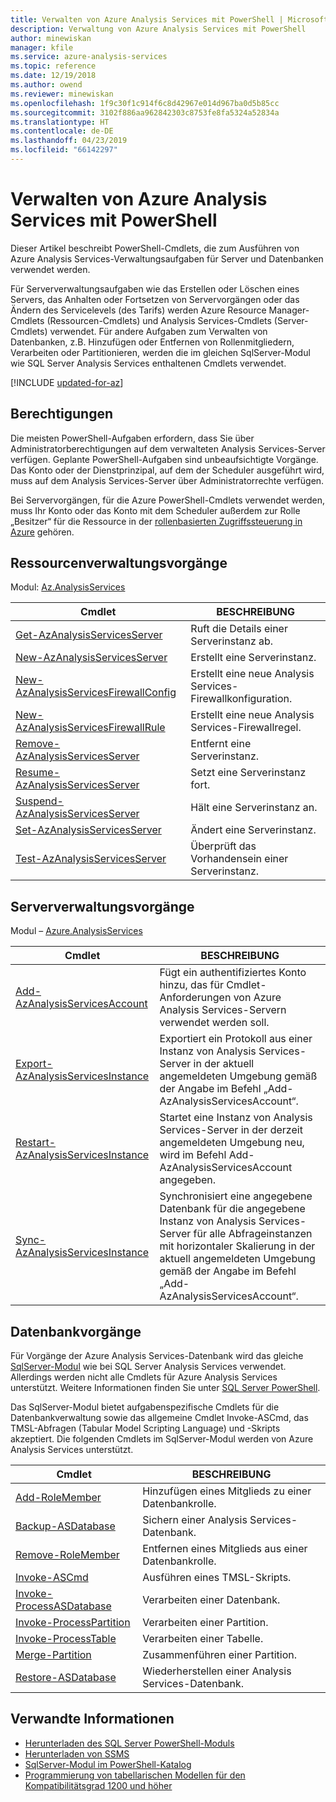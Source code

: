 ```yaml
---
title: Verwalten von Azure Analysis Services mit PowerShell | Microsoft-Dokumentation
description: Verwaltung von Azure Analysis Services mit PowerShell
author: minewiskan
manager: kfile
ms.service: azure-analysis-services
ms.topic: reference
ms.date: 12/19/2018
ms.author: owend
ms.reviewer: minewiskan
ms.openlocfilehash: 1f9c30f1c914f6c8d42967e014d967ba0d5b85cc
ms.sourcegitcommit: 3102f886aa962842303c8753fe8fa5324a52834a
ms.translationtype: HT
ms.contentlocale: de-DE
ms.lasthandoff: 04/23/2019
ms.locfileid: "66142297"
---
```

# <a name="manage-azure-analysis-services-with-powershell"></a>Verwalten von Azure Analysis Services mit PowerShell

Dieser Artikel beschreibt PowerShell-Cmdlets, die zum Ausführen von Azure Analysis Services-Verwaltungsaufgaben für Server und Datenbanken verwendet werden. 

Für Serververwaltungsaufgaben wie das Erstellen oder Löschen eines Servers, das Anhalten oder Fortsetzen von Servervorgängen oder das Ändern des Servicelevels (des Tarifs) werden Azure Resource Manager-Cmdlets (Ressourcen-Cmdlets) und Analysis Services-Cmdlets (Server-Cmdlets) verwendet. Für andere Aufgaben zum Verwalten von Datenbanken, z.B. Hinzufügen oder Entfernen von Rollenmitgliedern, Verarbeiten oder Partitionieren, werden die im gleichen SqlServer-Modul wie SQL Server Analysis Services enthaltenen Cmdlets verwendet.

[!INCLUDE [updated-for-az](../../includes/updated-for-az.md)]

## <a name="permissions"></a>Berechtigungen

Die meisten PowerShell-Aufgaben erfordern, dass Sie über Administratorberechtigungen auf dem verwalteten Analysis Services-Server verfügen. Geplante PowerShell-Aufgaben sind unbeaufsichtigte Vorgänge. Das Konto oder der Dienstprinzipal, auf dem der Scheduler ausgeführt wird, muss auf dem Analysis Services-Server über Administratorrechte verfügen. 

Bei Servervorgängen, für die Azure PowerShell-Cmdlets verwendet werden, muss Ihr Konto oder das Konto mit dem Scheduler außerdem zur Rolle „Besitzer“ für die Ressource in der [rollenbasierten Zugriffssteuerung in Azure](../role-based-access-control/overview.md) gehören. 

## <a name="resource-management-operations"></a>Ressourcenverwaltungsvorgänge 

Modul: [Az.AnalysisServices](/powershell/module/az.analysisservices)

|Cmdlet|BESCHREIBUNG| 
|------------|-----------------| 
|[Get-AzAnalysisServicesServer](/powershell/module/az.analysisservices/get-azanalysisservicesserver)|Ruft die Details einer Serverinstanz ab.|  
|[New-AzAnalysisServicesServer](/powershell/module/az.analysisservices/new-azanalysisservicesserver)|Erstellt eine Serverinstanz.|   
|[New-AzAnalysisServicesFirewallConfig](/powershell/module/az.analysisservices/new-azanalysisservicesfirewallconfig)|Erstellt eine neue Analysis Services-Firewallkonfiguration.|   
|[New-AzAnalysisServicesFirewallRule](/powershell/module/az.analysisservices/new-azanalysisservicesfirewallrule)|Erstellt eine neue Analysis Services-Firewallregel.|   
|[Remove-AzAnalysisServicesServer](/powershell/module/az.analysisservices/remove-azanalysisservicesserver)|Entfernt eine Serverinstanz.|  
|[Resume-AzAnalysisServicesServer](/powershell/module/az.analysisservices/resume-azanalysisservicesserver)|Setzt eine Serverinstanz fort.|  
|[Suspend-AzAnalysisServicesServer](/powershell/module/az.analysisservices/suspend-azanalysisservicesserver)|Hält eine Serverinstanz an.| 
|[Set-AzAnalysisServicesServer](/powershell/module/az.analysisservices/set-azanalysisservicesserver)|Ändert eine Serverinstanz.|   
|[Test-AzAnalysisServicesServer](/powershell/module/az.analysisservices/test-azanalysisservicesserver)|Überprüft das Vorhandensein einer Serverinstanz.| 

## <a name="server-management-operations"></a>Serververwaltungsvorgänge

Modul – [Azure.AnalysisServices](https://www.powershellgallery.com/packages/Azure.AnalysisServices)

|Cmdlet|BESCHREIBUNG| 
|------------|-----------------| 
|[Add-AzAnalysisServicesAccount](/powershell/module/az.analysisservices/add-AzAnalysisServicesaccount)|Fügt ein authentifiziertes Konto hinzu, das für Cmdlet-Anforderungen von Azure Analysis Services-Servern verwendet werden soll.| 
|[Export-AzAnalysisServicesInstance](/powershell/module/az.analysisservices/export-AzAnalysisServicesinstancelog)|Exportiert ein Protokoll aus einer Instanz von Analysis Services-Server in der aktuell angemeldeten Umgebung gemäß der Angabe im Befehl „Add-AzAnalysisServicesAccount“.|  
|[Restart-AzAnalysisServicesInstance](/powershell/module/az.analysisservices/restart-AzAnalysisServicesinstance)|Startet eine Instanz von Analysis Services-Server in der derzeit angemeldeten Umgebung neu, wird im Befehl Add-AzAnalysisServicesAccount angegeben.|  
|[Sync-AzAnalysisServicesInstance](/powershell/module/az.analysisservices/restart-AzAnalysisServicesinstance)|Synchronisiert eine angegebene Datenbank für die angegebene Instanz von Analysis Services-Server für alle Abfrageinstanzen mit horizontaler Skalierung in der aktuell angemeldeten Umgebung gemäß der Angabe im Befehl „Add-AzAnalysisServicesAccount“.|  

## <a name="database-operations"></a>Datenbankvorgänge

Für Vorgänge der Azure Analysis Services-Datenbank wird das gleiche [SqlServer-Modul](https://www.powershellgallery.com/packages/SqlServer) wie bei SQL Server Analysis Services verwendet. Allerdings werden nicht alle Cmdlets für Azure Analysis Services unterstützt. Weitere Informationen finden Sie unter [SQL Server PowerShell](https://docs.microsoft.com/sql/powershell/sql-server-powershell).

Das SqlServer-Modul bietet aufgabenspezifische Cmdlets für die Datenbankverwaltung sowie das allgemeine Cmdlet Invoke-ASCmd, das TMSL-Abfragen (Tabular Model Scripting Language) und -Skripts akzeptiert. Die folgenden Cmdlets im SqlServer-Modul werden von Azure Analysis Services unterstützt.

  
|Cmdlet|BESCHREIBUNG|
|------------|-----------------| 
|[Add-RoleMember](https://docs.microsoft.com/powershell/module/sqlserver/Add-RoleMember)|Hinzufügen eines Mitglieds zu einer Datenbankrolle.| 
|[Backup-ASDatabase](https://docs.microsoft.com/powershell/module/sqlserver/backup-asdatabase)|Sichern einer Analysis Services-Datenbank.|  
|[Remove-RoleMember](https://docs.microsoft.com/powershell/module/sqlserver/remove-rolemember)|Entfernen eines Mitglieds aus einer Datenbankrolle.|   
|[Invoke-ASCmd](https://docs.microsoft.com/powershell/module/sqlserver/invoke-ascmd)|Ausführen eines TMSL-Skripts.|
|[Invoke-ProcessASDatabase](https://docs.microsoft.com/powershell/module/sqlserver/invoke-processasdatabase)|Verarbeiten einer Datenbank.|  
|[Invoke-ProcessPartition](https://docs.microsoft.com/powershell/module/sqlserver/invoke-processpartition)|Verarbeiten einer Partition.| 
|[Invoke-ProcessTable](https://docs.microsoft.com/powershell/module/sqlserver/invoke-processtable)|Verarbeiten einer Tabelle.|  
|[Merge-Partition](https://docs.microsoft.com/powershell/module/sqlserver/merge-partition)|Zusammenführen einer Partition.|  
|[Restore-ASDatabase](https://docs.microsoft.com/powershell/module/sqlserver/restore-asdatabase)|Wiederherstellen einer Analysis Services-Datenbank.| 
  

## <a name="related-information"></a>Verwandte Informationen

* [Herunterladen des SQL Server PowerShell-Moduls](https://docs.microsoft.com/sql/ssms/download-sql-server-ps-module)   
* [Herunterladen von SSMS](https://docs.microsoft.com/sql/ssms/download-sql-server-management-studio-ssms)   
* [SqlServer-Modul im PowerShell-Katalog](https://www.powershellgallery.com/packages/SqlServer)    
* [Programmierung von tabellarischen Modellen für den Kompatibilitätsgrad 1200 und höher](/sql/analysis-services/tabular-model-programming-compatibility-level-1200/tabular-model-programming-for-compatibility-level-1200)
